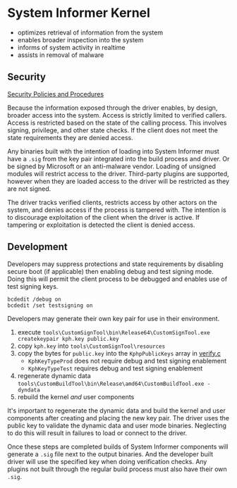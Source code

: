 # System Informer Kernel

- optimizes retrieval of information from the system
- enables broader inspection into the system
- informs of system activity in realtime
- assists in removal of malware

## Security

[Security Policies and Procedures](../SECURITY.md)

Because the information exposed through the driver enables, by design, broader
access into the system. Access is strictly limited to verified callers.
Access is restricted based on the state of the calling process. This involves
signing, privilege, and other state checks. If the client does not meet the
state requirements they are denied access.

Any binaries built with the intention of loading into System Informer must
have a `.sig` from the key pair integrated into the build process and driver.
Or be signed by Microsoft or an anti-malware vendor. Loading of unsigned
modules will restrict access to the driver. Third-party plugins are supported,
however when they are loaded access to the driver will be restricted as they
are not signed.

The driver tracks verified clients, restricts access by other actors on the
system, and denies access if the process is tampered with. The intention is to
discourage exploitation of the client when the driver is active. If tampering
or exploitation is detected the client is denied access.

## Development

Developers may suppress protections and state requirements by disabling secure
boot (if applicable) then enabling debug and test signing mode. Doing this will
permit the client process to be debugged and enables use of test signing keys.
```
bcdedit /debug on
bcdedit /set testsigning on
```

Developers may generate their own key pair for use in their environment.

1. execute `tools\CustomSignTool\bin\Release64\CustomSignTool.exe createkeypair kph.key public.key`
2. copy `kph.key` into `tools\CustomSignTool\resources`
3. copy the bytes for `public.key` into the `KphpPublicKeys` array in [verify.c](verify.c)
    - `KphKeyTypeProd` does not require debug and test signing enablement
    - `KphKeyTypeTest` requires debug and test signing enablement
4. regenerate dynamic data `tools\CustomBuildTool\bin\Release\amd64\CustomBuildTool.exe -dyndata`
5. rebuild the kernel _and_ user components

It's important to regenerate the dynamic data and build the kernel and user
components after creating and placing the new key pair. The driver uses the
public key to validate the dynamic data and user mode binaries. Neglecting to
do this will result in failures to load or connect to the driver.

Once these steps are completed builds of System Informer components will
generate a `.sig` file next to the output binaries. And the developer built
driver will use the specified key when doing verification checks. Any plugins
not built through the regular build process must also have their own `.sig`.
